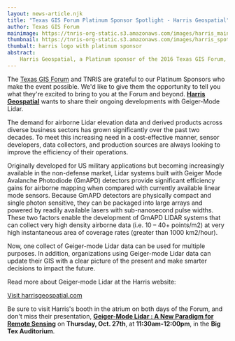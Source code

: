 ```yaml
---
layout: news-article.njk
title: "Texas GIS Forum Platinum Sponsor Spotlight - Harris Geospatial"
author: Texas GIS Forum
mainimage: https://tnris-org-static.s3.amazonaws.com/images/harris_main.jpg
thumbnail: https://tnris-org-static.s3.amazonaws.com/images/harris_spotlight_th.jpg
thumbalt: harris logo with platinum sponsor
abstract:
    Harris Geospatial, a Platinum sponsor of the 2016 Texas GIS Forum, share some imporant info about Geiger Mode Lidar.
---
```


<p class="lead">
The <a href="/texas-gis-forum/2016">Texas GIS Forum</a> and TNRIS are grateful to our Platinum Sponsors who make the event possible. We'd like to give them the opportunity to tell you what they're excited to bring to you at the Forum and beyond. <a href="https://www.harrisgeospatial.com"><strong>Harris Geospatial</strong></a> wants to share their ongoing developments with Geiger-Mode Lidar.
</p>

The demand for airborne Lidar elevation data and derived products across diverse business sectors has grown significantly over the past two decades. To meet this increasing need in a cost-effective manner, sensor developers, data collectors, and production sources are always looking to improve the efficiency of their operations.

Originally developed for US military applications but becoming increasingly available in the non-defense market, Lidar systems built with Geiger Mode Avalanche Photodiode (GmAPD) detectors provide significant efficiency gains for airborne mapping when compared with currently available linear mode sensors.  Because GmAPD detectors are physically compact and single photon sensitive, they can be packaged into large arrays and powered by readily available lasers with sub-nanosecond pulse widths.  These two factors enable the development of GmAPD LIDAR systems that can collect very high density airborne data (i.e. 10 – 40+ points/m2) at very high instantaneous area of coverage rates (greater than 1000 km2/hour).

Now, one collect of Geiger-mode Lidar data can be used for multiple purposes.  In addition, organizations using Geiger-mode Lidar data can update their GIS with a clear picture of the present and make smarter decisions to impact the future.

Read more about Geiger-mode Lidar at the Harris website:

<a class="btn btn-lg btn-danger center-block" style="max-width: 60%;" href="https://www.harrisgeospatial.com"> Visit harrisgeospatial.com</a>

<p class="lead">
  Be sure to visit Harris's booth in the atrium on both days of the Forum, and don't miss their presentation, <a href="/texas-gis-forum/2016/agenda#two-A-1030-c"><strong>Geiger-Mode Lidar : A New Paradigm for Remote Sensing</strong></a> on <strong>Thursday, Oct. 27th</strong>, at <strong>11:30am-12:00pm</strong>, in the <strong>Big Tex Auditorium</strong>.
</p>
